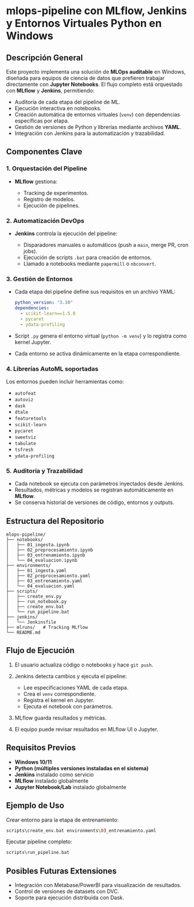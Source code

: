 # mlops-pipeline con MLflow, Jenkins y Entornos Virtuales Python en Windows

## Descripción General

Este proyecto implementa una solución de **MLOps auditable** en Windows, diseñada para equipos de ciencia de datos que prefieren trabajar directamente con **Jupyter Notebooks**. El flujo completo está orquestado con **MLflow** y **Jenkins**, permitiendo:

* Auditoría de cada etapa del pipeline de ML.
* Ejecución interactiva en notebooks.
* Creación automática de entornos virtuales (`venv`) con dependencias específicas por etapa.
* Gestión de versiones de Python y librerías mediante archivos **YAML**.
* Integración con Jenkins para la automatización y trazabilidad.

## Componentes Clave

### 1. Orquestación del Pipeline

* **MLflow** gestiona:

  * Tracking de experimentos.
  * Registro de modelos.
  * Ejecución de pipelines.

### 2. Automatización DevOps

* **Jenkins** controla la ejecución del pipeline:

  * Disparadores manuales o automáticos (push a `main`, merge PR, cron jobs).
  * Ejecución de scripts `.bat` para creación de entornos.
  * Llamado a notebooks mediante `papermill` o `nbconvert`.

### 3. Gestión de Entornos

* Cada etapa del pipeline define sus requisitos en un archivo YAML:

  ```yaml
  python_version: "3.10"
  dependencies:
    - scikit-learn==1.5.0
    - pycaret
    - ydata-profiling
  ```
* Script `.py` genera el entorno virtual (`python -m venv`) y lo registra como kernel Jupyter.
* Cada entorno se activa dinámicamente en la etapa correspondiente.

### 4. Librerías AutoML soportadas

Los entornos pueden incluir herramientas como:

* `autofeat`
* `autoviz`
* `dask`
* `dtale`
* `featuretools`
* `scikit-learn`
* `pycaret`
* `sweetviz`
* `tabulate`
* `tsfresh`
* `ydata-profiling`

### 5. Auditoría y Trazabilidad

* Cada notebook se ejecuta con parámetros inyectados desde Jenkins.
* Resultados, métricas y modelos se registran automáticamente en **MLflow**.
* Se conserva historial de versiones de código, entornos y outputs.

## Estructura del Repositorio

```
mlops-pipeline/
├── notebooks/
│   ├── 01_ingesta.ipynb
│   ├── 02_preprocesamiento.ipynb
│   ├── 03_entrenamiento.ipynb
│   └── 04_evaluacion.ipynb
├── environments/
│   ├── 01_ingesta.yaml
│   ├── 02_preprocesamiento.yaml
│   ├── 03_entrenamiento.yaml
│   └── 04_evaluacion.yaml
├── scripts/
│   ├── create_env.py
│   ├── run_notebook.py
│   ├── create_env.bat
│   └── run_pipeline.bat
├── jenkins/
│   └── Jenkinsfile
├── mlruns/   # Tracking MLflow
└── README.md
```

## Flujo de Ejecución

1. El usuario actualiza código o notebooks y hace `git push`.
2. Jenkins detecta cambios y ejecuta el pipeline:

   * Lee especificaciones YAML de cada etapa.
   * Crea el `venv` correspondiente.
   * Registra el kernel en Jupyter.
   * Ejecuta el notebook con parámetros.
3. MLflow guarda resultados y métricas.
4. El equipo puede revisar resultados en MLflow UI o Jupyter.

## Requisitos Previos

* **Windows 10/11**
* **Python (múltiples versiones instaladas en el sistema)**
* **Jenkins** instalado como servicio
* **MLflow** instalado globalmente
* **Jupyter Notebook/Lab** instalado globalmente

## Ejemplo de Uso

Crear entorno para la etapa de entrenamiento:

```bash
scripts\create_env.bat environments\03_entrenamiento.yaml
```

Ejecutar pipeline completo:

```bash
scripts\run_pipeline.bat
```

## Posibles Futuras Extensiones

* Integración con Metabase/PowerBI para visualización de resultados.
* Control de versiones de datasets con DVC.
* Soporte para ejecución distribuida con Dask.
